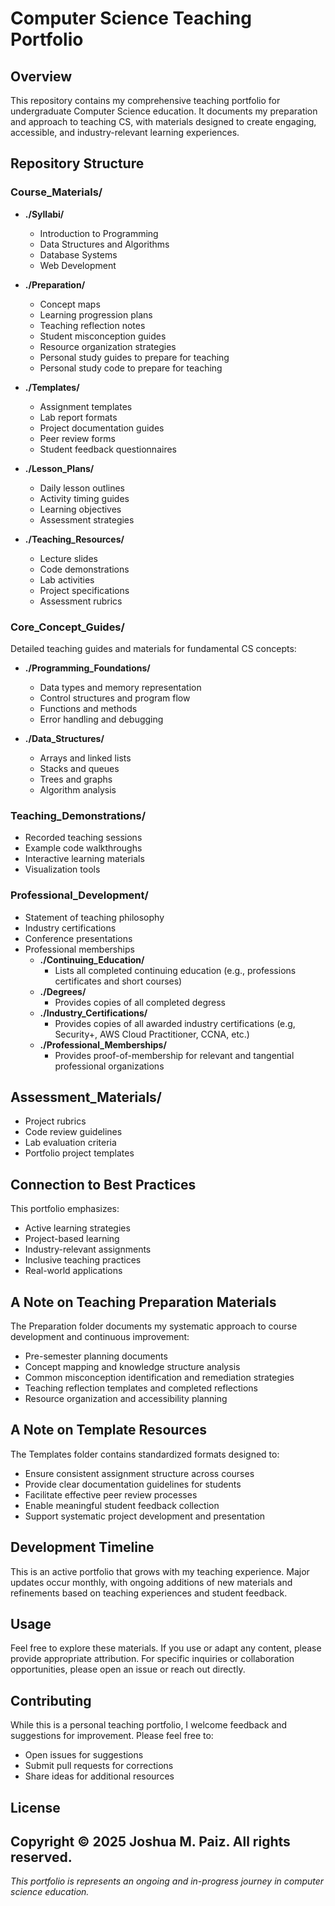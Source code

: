 # Computer Science Teaching Portfolio

## Overview
This repository contains my comprehensive teaching portfolio for undergraduate Computer Science education. It documents my preparation and approach to teaching CS, with materials designed to create engaging, accessible, and industry-relevant learning experiences.

## Repository Structure

### Course_Materials/

- **./Syllabi/**
  - Introduction to Programming
  - Data Structures and Algorithms
  - Database Systems
  - Web Development

- **./Preparation/**
  - Concept maps
  - Learning progression plans
  - Teaching reflection notes
  - Student misconception guides
  - Resource organization strategies
  - Personal study guides to prepare for teaching
  - Personal study code to prepare for teaching

- **./Templates/**
  - Assignment templates
  - Lab report formats
  - Project documentation guides
  - Peer review forms
  - Student feedback questionnaires

- **./Lesson_Plans/**
  - Daily lesson outlines
  - Activity timing guides
  - Learning objectives
  - Assessment strategies

- **./Teaching_Resources/**
  - Lecture slides
  - Code demonstrations
  - Lab activities
  - Project specifications
  - Assessment rubrics

### Core_Concept_Guides/

Detailed teaching guides and materials for fundamental CS concepts:

- **./Programming_Foundations/**
  - Data types and memory representation
  - Control structures and program flow
  - Functions and methods
  - Error handling and debugging

- **./Data_Structures/**
  - Arrays and linked lists
  - Stacks and queues
  - Trees and graphs
  - Algorithm analysis

### Teaching_Demonstrations/
- Recorded teaching sessions
- Example code walkthroughs
- Interactive learning materials
- Visualization tools

### Professional_Development/
- Statement of teaching philosophy
- Industry certifications
- Conference presentations
- Professional memberships
  - **./Continuing_Education/**
    - Lists all completed continuing education (e.g., professions certificates and short courses)
  - **./Degrees/**
    - Provides copies of all completed degress
  - **./Industry_Certifications/**
    - Provides copies of all awarded industry certifications (e.g, Security+, AWS Cloud Practitioner, CCNA, etc.)
  - **./Professional_Memberships/**
    - Provides proof-of-membership for relevant and tangential professional organizations

## Assessment_Materials/
- Project rubrics
- Code review guidelines
- Lab evaluation criteria
- Portfolio project templates

## Connection to Best Practices
This portfolio emphasizes:
- Active learning strategies
- Project-based learning
- Industry-relevant assignments
- Inclusive teaching practices
- Real-world applications

## A Note on Teaching Preparation Materials
The Preparation folder documents my systematic approach to course development and continuous improvement:
- Pre-semester planning documents
- Concept mapping and knowledge structure analysis
- Common misconception identification and remediation strategies
- Teaching reflection templates and completed reflections
- Resource organization and accessibility planning

## A Note on Template Resources
The Templates folder contains standardized formats designed to:
- Ensure consistent assignment structure across courses
- Provide clear documentation guidelines for students
- Facilitate effective peer review processes
- Enable meaningful student feedback collection
- Support systematic project development and presentation

## Development Timeline
This is an active portfolio that grows with my teaching experience. Major updates occur monthly, with ongoing additions of new materials and refinements based on teaching experiences and student feedback.

## Usage
Feel free to explore these materials. If you use or adapt any content, please provide appropriate attribution. For specific inquiries or collaboration opportunities, please open an issue or reach out directly.

## Contributing
While this is a personal teaching portfolio, I welcome feedback and suggestions for improvement. Please feel free to:
- Open issues for suggestions
- Submit pull requests for corrections
- Share ideas for additional resources

## License

Copyright © 2025 Joshua M. Paiz. All rights reserved.
---
*This portfolio is represents an ongoing and in-progress journey in computer science education.*
